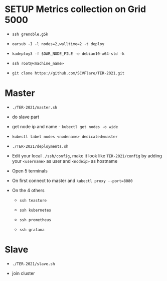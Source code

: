 # SETUP Metrics collection on Grid 5000  

-  `ssh grenoble.g5k`  

-  `oarsub -I -l nodes=2,walltime=2 -t deploy`

-  `kadeploy3 -f $OAR_NODE_FILE -e debian10-x64-std -k`

-  `ssh root@<machine_name>`

-  `git clone https://github.com/SCVFlare/TER-2021.git`

# Master  

-  `./TER-2021/master.sh`

- do slave part

- get node ip and name - `kubectl get nodes -o wide`

-  `kubectl label nodes <nodename> dedicated=master`

-  `./TER-2021/deployments.sh`

- Edit your local `./ssh/config`, make it look like `TER-2021/config` by adding your `<username>` as user and `<nodeip>` as hostname

- Open 5 terminals

- On first connect to master and `kubectl proxy --port=8080`

- On the 4 others

  -  `ssh teastore`

  -  `ssh kubernetes`

  -  `ssh prometheus`

  -  `ssh grafana`

# Slave  

-  `./TER-2021/slave.sh`

- join cluster